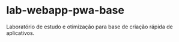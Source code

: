 # lab-webapp-pwa-base

Laboratório de estudo e otimização para base de criação rápida de aplicativos.

